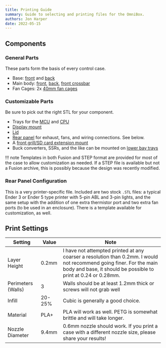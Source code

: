 ```yaml
---
title: Printing Guide
summary: Guide to selecting and printing files for the OmniBox.
authors: Jon Harper
date: 2022-05-15
---
```


## Components

### General Parts

These parts form the basis of every control case.

- Base: [front][1] and [back][2]
- Main body: [front][3], [back][4], [front crossbar][5]
- Fan Cages: 2x [40mm fan cages][6]

### Customizable Parts

Be sure to pick out the right STL for your component.

- Trays for the [MCU][7] and [CPU][8]
- [Display mount][9]
- [Lid][10]
- [Rear panel][11] for exhaust, fans, and wiring connections. See below.
- A [front grill/SD card extension mount][12]
- Buck converters, SSRs, and the like can be mounted on [lower bay trays][13]

!!! note
    Templates in both Fusion and STEP format are provided for most of the case to allow customization as needed. If a STEP file is available but not a Fusion archive, this is possibly because the design was recently modified.

### Rear Panel Configuration

This is a very printer-specific file. Included are two stock `.STL` files: a typical Ender 3 or Ender 5 type printer with 5-pin ABL and 3-pin lights, and the same setup with the addition of one extra thermistor port and two extra fan ports (to be used in an enclosure). There is a template available for customization, as well.

## Print Settings

| Setting            | Value  | Note |
|--------------------|--------|------|
| Layer Height       | 0.2mm  | I have not attempted printed at any coarser a resolution than 0.2mm. I would not recommend going finer. For the main body and base, it should be possible to print at 0.24 or 0.28mm. |
| Perimeters (Walls) | 3      | Walls should be at least 1.2mm thick or screws will not grab well |
| Infill             | 20-25% | Cubic is generally a good choice. |
| Material           | PLA+   | PLA will work as well. PETG is somewhat brittle and will take longer. |
| Nozzle Diameter    | 9.4mm  | 0.6mm nozzle should work. If you print a case with a different nozzle size, please share your results! |

[1]: https://github.com/jon-harper/OmniBox/blob/main/Base/Base%20-%20Front.stl
[2]: https://github.com/jon-harper/OmniBox/blob/main/Base/Base%20-%20Back.stl
[3]: https://github.com/jon-harper/OmniBox/blob/main/Main%20Body/Main%20Body%20-%20Front.stl
[4]: https://github.com/jon-harper/OmniBox/blob/main/Main%20Body/Main%20Body%20-%20Rear.stl
[5]: https://github.com/jon-harper/OmniBox/blob/main/Main%20Body/Main%20Body%20-%20Front%20Crossbar.stl
[6]: https://github.com/jon-harper/OmniBox/blob/main/Main%20Body/40mm%20Fan%20Cage.stl
[7]: https://github.com/jon-harper/OmniBox/tree/main/MCU
[8]: https://github.com/jon-harper/OmniBox/tree/main/CPU
[9]: https://github.com/jon-harper/OmniBox/tree/main/Display
[10]: https://github.com/jon-harper/OmniBox/tree/main/Lid
[11]: https://github.com/jon-harper/OmniBox/tree/main/Rear%20Panel
[12]: https://github.com/jon-harper/OmniBox/tree/main/Front%20Panel
[13]: https://github.com/jon-harper/OmniBox/tree/main/Lower%20Bay